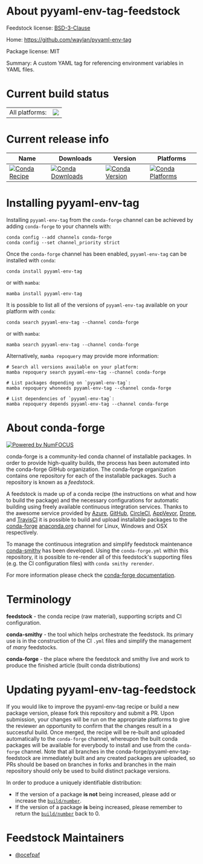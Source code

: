 About pyyaml-env-tag-feedstock
==============================

Feedstock license: [BSD-3-Clause](https://github.com/conda-forge/pyyaml-env-tag-feedstock/blob/main/LICENSE.txt)

Home: https://github.com/waylan/pyyaml-env-tag

Package license: MIT

Summary: A custom YAML tag for referencing environment variables in YAML files.

Current build status
====================


<table><tr><td>All platforms:</td>
    <td>
      <a href="https://dev.azure.com/conda-forge/feedstock-builds/_build/latest?definitionId=13220&branchName=main">
        <img src="https://dev.azure.com/conda-forge/feedstock-builds/_apis/build/status/pyyaml-env-tag-feedstock?branchName=main">
      </a>
    </td>
  </tr>
</table>

Current release info
====================

| Name | Downloads | Version | Platforms |
| --- | --- | --- | --- |
| [![Conda Recipe](https://img.shields.io/badge/recipe-pyyaml--env--tag-green.svg)](https://anaconda.org/conda-forge/pyyaml-env-tag) | [![Conda Downloads](https://img.shields.io/conda/dn/conda-forge/pyyaml-env-tag.svg)](https://anaconda.org/conda-forge/pyyaml-env-tag) | [![Conda Version](https://img.shields.io/conda/vn/conda-forge/pyyaml-env-tag.svg)](https://anaconda.org/conda-forge/pyyaml-env-tag) | [![Conda Platforms](https://img.shields.io/conda/pn/conda-forge/pyyaml-env-tag.svg)](https://anaconda.org/conda-forge/pyyaml-env-tag) |

Installing pyyaml-env-tag
=========================

Installing `pyyaml-env-tag` from the `conda-forge` channel can be achieved by adding `conda-forge` to your channels with:

```
conda config --add channels conda-forge
conda config --set channel_priority strict
```

Once the `conda-forge` channel has been enabled, `pyyaml-env-tag` can be installed with `conda`:

```
conda install pyyaml-env-tag
```

or with `mamba`:

```
mamba install pyyaml-env-tag
```

It is possible to list all of the versions of `pyyaml-env-tag` available on your platform with `conda`:

```
conda search pyyaml-env-tag --channel conda-forge
```

or with `mamba`:

```
mamba search pyyaml-env-tag --channel conda-forge
```

Alternatively, `mamba repoquery` may provide more information:

```
# Search all versions available on your platform:
mamba repoquery search pyyaml-env-tag --channel conda-forge

# List packages depending on `pyyaml-env-tag`:
mamba repoquery whoneeds pyyaml-env-tag --channel conda-forge

# List dependencies of `pyyaml-env-tag`:
mamba repoquery depends pyyaml-env-tag --channel conda-forge
```


About conda-forge
=================

[![Powered by
NumFOCUS](https://img.shields.io/badge/powered%20by-NumFOCUS-orange.svg?style=flat&colorA=E1523D&colorB=007D8A)](https://numfocus.org)

conda-forge is a community-led conda channel of installable packages.
In order to provide high-quality builds, the process has been automated into the
conda-forge GitHub organization. The conda-forge organization contains one repository
for each of the installable packages. Such a repository is known as a *feedstock*.

A feedstock is made up of a conda recipe (the instructions on what and how to build
the package) and the necessary configurations for automatic building using freely
available continuous integration services. Thanks to the awesome service provided by
[Azure](https://azure.microsoft.com/en-us/services/devops/), [GitHub](https://github.com/),
[CircleCI](https://circleci.com/), [AppVeyor](https://www.appveyor.com/),
[Drone](https://cloud.drone.io/welcome), and [TravisCI](https://travis-ci.com/)
it is possible to build and upload installable packages to the
[conda-forge](https://anaconda.org/conda-forge) [anaconda.org](https://anaconda.org/)
channel for Linux, Windows and OSX respectively.

To manage the continuous integration and simplify feedstock maintenance
[conda-smithy](https://github.com/conda-forge/conda-smithy) has been developed.
Using the ``conda-forge.yml`` within this repository, it is possible to re-render all of
this feedstock's supporting files (e.g. the CI configuration files) with ``conda smithy rerender``.

For more information please check the [conda-forge documentation](https://conda-forge.org/docs/).

Terminology
===========

**feedstock** - the conda recipe (raw material), supporting scripts and CI configuration.

**conda-smithy** - the tool which helps orchestrate the feedstock.
                   Its primary use is in the construction of the CI ``.yml`` files
                   and simplify the management of *many* feedstocks.

**conda-forge** - the place where the feedstock and smithy live and work to
                  produce the finished article (built conda distributions)


Updating pyyaml-env-tag-feedstock
=================================

If you would like to improve the pyyaml-env-tag recipe or build a new
package version, please fork this repository and submit a PR. Upon submission,
your changes will be run on the appropriate platforms to give the reviewer an
opportunity to confirm that the changes result in a successful build. Once
merged, the recipe will be re-built and uploaded automatically to the
`conda-forge` channel, whereupon the built conda packages will be available for
everybody to install and use from the `conda-forge` channel.
Note that all branches in the conda-forge/pyyaml-env-tag-feedstock are
immediately built and any created packages are uploaded, so PRs should be based
on branches in forks and branches in the main repository should only be used to
build distinct package versions.

In order to produce a uniquely identifiable distribution:
 * If the version of a package **is not** being increased, please add or increase
   the [``build/number``](https://docs.conda.io/projects/conda-build/en/latest/resources/define-metadata.html#build-number-and-string).
 * If the version of a package **is** being increased, please remember to return
   the [``build/number``](https://docs.conda.io/projects/conda-build/en/latest/resources/define-metadata.html#build-number-and-string)
   back to 0.

Feedstock Maintainers
=====================

* [@ocefpaf](https://github.com/ocefpaf/)

